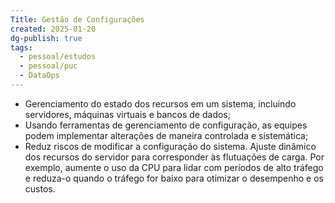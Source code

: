 ```yaml
---
Title: Gestão de Configurações
created: 2025-01-20
dg-publish: true
tags:
  - pessoal/estudos
  - pessoal/puc
  - DataOps
---
```

- Gerenciamento do estado dos recursos em um sistema, incluindo servidores, máquinas virtuais e bancos de dados;
- Usando ferramentas de gerenciamento de configuração, as equipes podem implementar alterações de maneira controlada e sistemática;
- Reduz riscos de modificar a configuração do sistema.
Ajuste dinâmico dos recursos do servidor para corresponder às flutuações de carga. Por exemplo, aumente o uso da CPU para lidar com períodos de alto tráfego e reduza-o quando o tráfego for baixo para otimizar o desempenho e os custos.